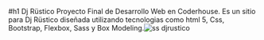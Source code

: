 #h1 Dj Rüstico
Proyecto Final de Desarrollo Web en Coderhouse. Es un sitio para Dj Rüstico diseñada utilizando tecnologias como html 5, Css, Bootstrap, Flexbox, Sass y Box Modeling.![ss djrustico](https://user-images.githubusercontent.com/105252294/172439387-da63b845-87d8-4cc7-8e36-98e693251b27.png)
